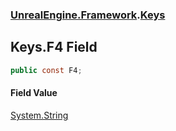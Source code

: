 ### [UnrealEngine.Framework](./UnrealEngine-Framework.md 'UnrealEngine.Framework').[Keys](./UnrealEngine-Framework-Keys.md 'UnrealEngine.Framework.Keys')
## Keys.F4 Field
  
```csharp
public const F4;
```
#### Field Value
[System.String](https://docs.microsoft.com/en-us/dotnet/api/System.String 'System.String')  
